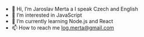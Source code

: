 - 👋 Hi, I’m Jaroslav Merta a I speak Czech and English
- 👀 I’m interested in JavaScript
- 🌱 I’m currently learning Node.js and React
- 📫 How to reach me log.merta@gmail.com

<!---
jaroslavmerta/jaroslavmerta is a ✨ special ✨ repository because its `README.md` (this file) appears on your GitHub profile.
You can click the Preview link to take a look at your changes.

what still can be useful
- 💞️ I’m looking to collaborate on digital comics
--->
